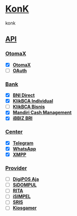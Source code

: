 # [KonK]()

konk

## [API]()

### [OtomaX]()

- [x] **[OtomaX](./src/api/otomax/rest.http)**
- [ ] **[OAuth](./src/api/auth/rest.http)**

### [Bank]()

- [x] **[BNI Direct](./src/api/bank/bnidirect.rest.http)**
- [x] **[KlikBCA Individual](./src/api/bank/ibank.rest.http)**
- [ ] **[KlikBCA Bisnis](./src/api/bank/klikbca.rest.http)**
- [x] **[Mandiri Cash Management](./src/api/bank/mcm2.rest.http)**
- [x] **[iBBIZ BRI](./src/api/bank/newbiz.rest.http)**

### [Center]()

- [x] **[Telegram](./src/api/center/telegram.rest.http)**
- [x] **[WhatsApp](./src/api/center/whatsapp.rest.http)**
- [x] **[XMPP](./src/api/center/xmpp.rest.http)**

### [Provider]()

- [ ] **[DigiPOS Aja](./src/api/digiposaja/rest.http)**
- [ ] **[SiDOMPUL](./src/api/sidompul/rest.http)**
- [ ] **[RITA](./src/api/rita/rest.http)**
- [ ] **[iSIMPEL](./src/api/isimpel/rest.http)**
- [ ] **[SRIS](./src/api/sris/rest.http)**
- [ ] **[Kiosgamer](./src/api/kiosgamer/rest.http)**

